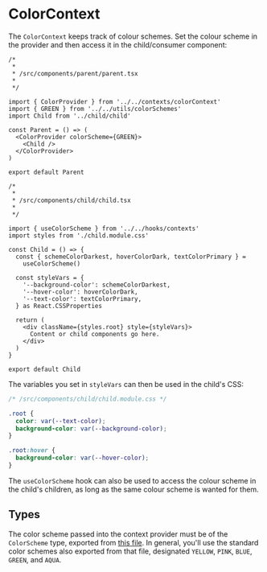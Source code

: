 # ColorContext

The `ColorContext` keeps track of colour schemes. Set the colour scheme in the provider and then access it in the child/consumer component:

```tsx
/*
 *
 * /src/components/parent/parent.tsx
 *
 */

import { ColorProvider } from '../../contexts/colorContext'
import { GREEN } from '../../utils/colorSchemes'
import Child from '../child/child'

const Parent = () => (
  <ColorProvider colorScheme={GREEN}>
    <Child />
  </ColorProvider>
)

export default Parent

/*
 *
 * /src/components/child/child.tsx
 *
 */

import { useColorScheme } from '../../hooks/contexts'
import styles from './child.module.css'

const Child = () => {
  const { schemeColorDarkest, hoverColorDark, textColorPrimary } =
    useColorScheme()

  const styleVars = {
    '--background-color': schemeColorDarkest,
    '--hover-color': hoverColorDark,
    '--text-color': textColorPrimary,
  } as React.CSSProperties

  return (
    <div className={styles.root} style={styleVars}>
      Content or child components go here.
    </div>
  )
}

export default Child
```

The variables you set in `styleVars` can then be used in the child's CSS:

```css
/* /src/components/child/child.module.css */

.root {
  color: var(--text-color);
  background-color: var(--background-color);
}

.root:hover {
  background-color: var(--hover-color);
}
```

The `useColorScheme` hook can also be used to access the colour scheme in the child's children, as long as the same colour scheme is wanted for them.

## Types

The color scheme passed into the context provider must be of the `ColorScheme` type, exported from [this file](/src/utils/colorSchemes.ts). In general, you'll use the standard color schemes also exported from that file, designated `YELLOW`, `PINK`, `BLUE`, `GREEN`, and `AQUA`.
